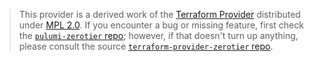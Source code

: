 > This provider is a derived work of the [Terraform Provider](https://github.com/terraform-providers/terraform-provider-zerotier)
> distributed under [MPL 2.0](https://www.mozilla.org/en-US/MPL/2.0/). If you encounter a bug or missing feature,
> first check the [`pulumi-zerotier` repo](/issues); however, if that doesn't turn up anything,
> please consult the source [`terraform-provider-zerotier` repo](https://github.com/terraform-providers/terraform-provider-zerotier/issues).
